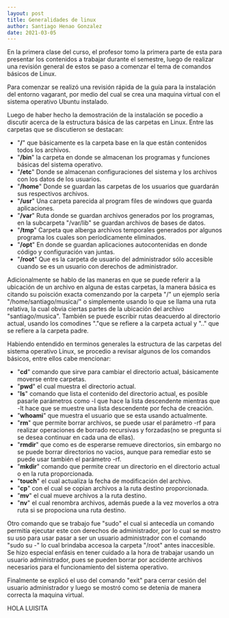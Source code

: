 ```yaml
---
layout: post
title: Generalidades de linux
author: Santiago Henao Gonzalez
date: 2021-03-05
---
```


En la primera clase del curso, el profesor tomo la primera parte de esta para presentar los contenidos a trabajar durante el semestre, luego de realizar una revisión general de estos se paso a comenzar el tema de comandos básicos de Linux.

Para comenzar se realizó una revisión rápida de la guía para la instalación del entorno vagarant, por medio del cual se crea una maquina virtual con el sistema operativo Ubuntu instalado.

Luego de haber hecho la demostración de la instalación se pocedio a discutir acerca de la estructura básica de las carpetas en Linux. Entre las carpetas que se discutieron se destacan:

- "**/**" que básicamente es la carpeta base en la que están contenidos todos los archivos.
- "**/bin**" la carpeta en donde se almacenan los programas y funciones básicas del sistema operativo.
- "**/etc**" Donde se almacenan configuraciones del sistema y los archivos con los datos de los usuarios.
- "**/home**" Donde se guardan las carpetas de los usuarios que guardarán sus respectivos archivos.
- "**/usr**" Una carpeta parecida al program files de windows que guarda aplicaciones.
- "**/var**" Ruta donde se guardan archivos generados por los programas, en la subcarpeta "/var/lib" se guardan archivos de bases de datos.
- "**/tmp**" Carpeta que alberga archivos temporales generados por algunos programa los cuales son períodicamente eliminados.
- "**/opt**" En donde se guardan aplicaciones autocontenidas en donde código y configuración van juntas.
- "**/root**" Que es la carpeta de usuario del administrador sólo accesible cuando se es un usuario con derechos de administrador.

Adicionalmente se hablo de las maneras en que se puede referir a la ubicación de un archivo en alguna de estas carpetas, la manera básica es citando su poisción exacta comenzando por la carpeta "/" un ejemplo sería "/home/santiago/musica/" o simplemente usando lo que se llama una ruta relativa, la cual obvia ciertas partes de la ubicación del archivo "santiago/musica". También se puede escribir rutas deacuerdo al directorio actual, usando los comodines "."que se refiere a la carpeta actual y ".." que se refiere a la carpeta padre.

Habiendo entendido en terminos generales la estructura de las carpetas del sistema operativo Linux,
se procedio a revisar algunos de los comandos básicos, entre ellos cabe mencionar:

- "**cd**" comando que sirve para cambiar el directorio actual, básicamente moverse entre carpetas.
- "**pwd**" el cual muestra el directorio actual.
- "**ls**" comando que lista el contenido del directorio actual, es posible pasarle parámetros como -l que hace la lista descendente mientras que -lt hace que se muestre una lista descendente por fecha de creación.
- "**whoami**" que muestra el usuario que se esta usando actualmente.
- "**rm**" que permite borrar archivos, se puede usar el parámetro -rf para realizar operaciones de borrado recursivas y forzadas(no se pregunta si se desea continuar en cada una de ellas).
- "**rmdir**" que como es de esperarse remueve directorios, sin embargo no se puede borrar directorios no vacios, aunque para remediar esto se puede usar también el parámetro -rf.
- "**mkdir**" comando que permite crear un directorio en el directorio actual o en la ruta proporcionada.
- "**touch**" el cual actualiza la fecha de modificación del archivo.
- "**cp**" con el cual se copian archivos a la ruta destino proporcionada.
- "**mv**" el cual mueve archivos a la ruta destino.
- "**nv**" el cual renombra archivos, además puede a la vez moverlos a otra ruta si se propociona una ruta destino.

Otro comando que se trabajo fue "sudo" el cual si antecedía un comando permitía ejecutar este con derechos de administrador, por lo cual se mostro su uso para usar pasar a ser un usuario administrador con el comando "sudo su -" lo cual brindaba accesoa la carpeta "/root" antes inaccesible. Se hizo especial enfásis en tener cuidado a la hora de trabajar usando un usuario administrador, pues se pueden borrar por accidente archivos necesarios para el funcionamiento del sistema operativo.

Finalmente se explicó el uso del comando "exit" para cerrar cesión del usuario administrador y luego se mostró como se detenia de manera correcta la maquina virtual.


HOLA LUISITA

